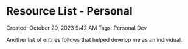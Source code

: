 # Resource List - Personal

Created: October 20, 2023 9:42 AM
Tags: Personal Dev

Another list of entries follows that helped develop me as an individual.